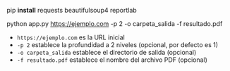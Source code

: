 pip **install** requests beautifulsoup4 reportlab



python app.py https://ejemplo.com -p 2 -o carpeta_salida -f resultado.pdf




* `https://ejemplo.com` es la URL inicial
* `-p 2` establece la profundidad a 2 niveles (opcional, por defecto es 1)
* `-o carpeta_salida` establece el directorio de salida (opcional)
* `-f resultado.pdf` establece el nombre del archivo PDF (opcional)
